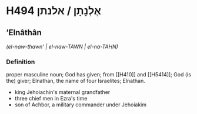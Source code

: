 # H494 אֶלְנָתָן / אלנתן

## ʼElnâthân

_(el-naw-thawn' | el-naw-TAWN | el-na-TAHN)_

### Definition

proper masculine noun; God has given; from [[H410]] and [[H5414]]; God (is the) giver; Elnathan, the name of four Israelites; Elnathan.

- king Jehoiachin's maternal grandfather
- three chief men in Ezra's time
- son of Achbor, a military commander under Jehoiakim

